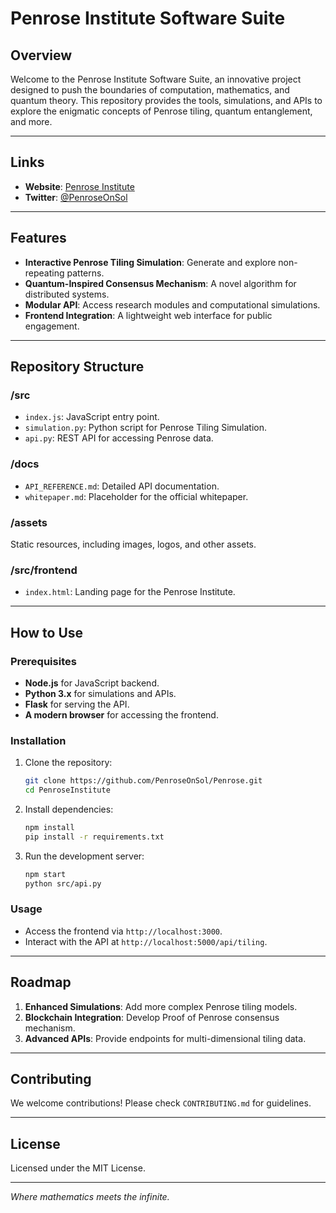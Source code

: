 # Penrose Institute Software Suite

## Overview
Welcome to the Penrose Institute Software Suite, an innovative project designed to push the boundaries of computation, mathematics, and quantum theory. This repository provides the tools, simulations, and APIs to explore the enigmatic concepts of Penrose tiling, quantum entanglement, and more.

---

## Links
- **Website**: [Penrose Institute](https://penroseinstitute.org)
- **Twitter**: [@PenroseOnSol](https://twitter.com/PenroseOnSol)

---

## Features
- **Interactive Penrose Tiling Simulation**: Generate and explore non-repeating patterns.
- **Quantum-Inspired Consensus Mechanism**: A novel algorithm for distributed systems.
- **Modular API**: Access research modules and computational simulations.
- **Frontend Integration**: A lightweight web interface for public engagement.

---

## Repository Structure

### /src
- `index.js`: JavaScript entry point.
- `simulation.py`: Python script for Penrose Tiling Simulation.
- `api.py`: REST API for accessing Penrose data.

### /docs
- `API_REFERENCE.md`: Detailed API documentation.
- `whitepaper.md`: Placeholder for the official whitepaper.

### /assets
Static resources, including images, logos, and other assets.

### /src/frontend
- `index.html`: Landing page for the Penrose Institute.

---

## How to Use

### Prerequisites
- **Node.js** for JavaScript backend.
- **Python 3.x** for simulations and APIs.
- **Flask** for serving the API.
- **A modern browser** for accessing the frontend.

### Installation
1. Clone the repository:
   ```bash
   git clone https://github.com/PenroseOnSol/Penrose.git
   cd PenroseInstitute
   ```
2. Install dependencies:
   ```bash
   npm install
   pip install -r requirements.txt
   ```
3. Run the development server:
   ```bash
   npm start
   python src/api.py
   ```

### Usage
- Access the frontend via `http://localhost:3000`.
- Interact with the API at `http://localhost:5000/api/tiling`.

---

## Roadmap
1. **Enhanced Simulations**: Add more complex Penrose tiling models.
2. **Blockchain Integration**: Develop Proof of Penrose consensus mechanism.
3. **Advanced APIs**: Provide endpoints for multi-dimensional tiling data.

---

## Contributing
We welcome contributions! Please check `CONTRIBUTING.md` for guidelines.

---

## License
Licensed under the MIT License.

---

*Where mathematics meets the infinite.*
